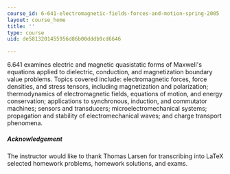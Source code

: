 ```yaml
---
course_id: 6-641-electromagnetic-fields-forces-and-motion-spring-2005
layout: course_home
title: ''
type: course
uid: de5813201455956d86b00dddb9cd6646

---
```

6.641 examines electric and magnetic quasistatic forms of Maxwell's equations applied to dielectric, conduction, and magnetization boundary value problems. Topics covered include: electromagnetic forces, force densities, and stress tensors, including magnetization and polarization; thermodynamics of electromagnetic fields, equations of motion, and energy conservation; applications to synchronous, induction, and commutator machines; sensors and transducers; microelectromechanical systems; propagation and stability of electromechanical waves; and charge transport phenomena.

##### Acknowledgement

The instructor would like to thank Thomas Larsen for transcribing into LaTeX selected homework problems, homework solutions, and exams.
